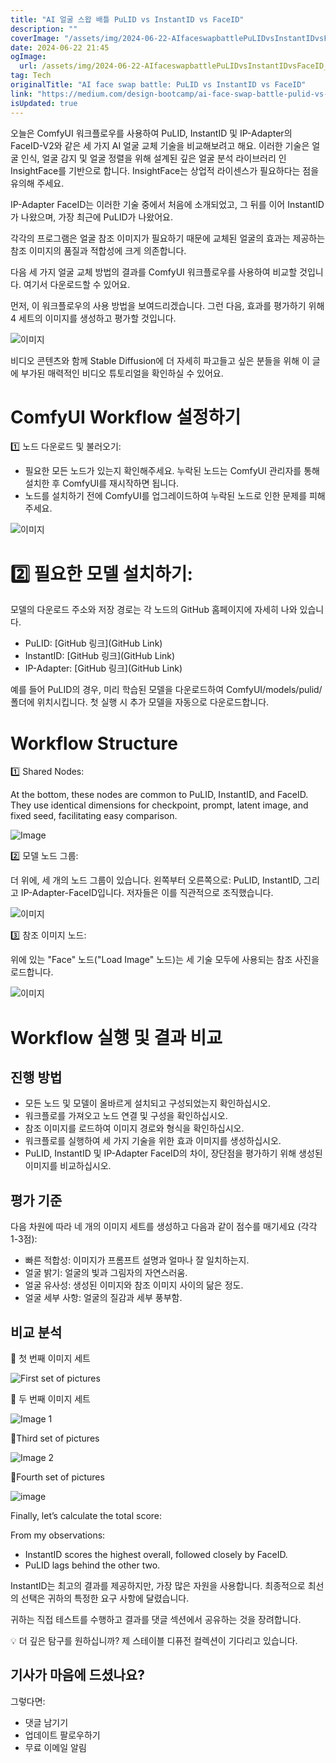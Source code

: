 ```yaml
---
title: "AI 얼굴 스왑 배틀 PuLID vs InstantID vs FaceID"
description: ""
coverImage: "/assets/img/2024-06-22-AIfaceswapbattlePuLIDvsInstantIDvsFaceID_0.png"
date: 2024-06-22 21:45
ogImage: 
  url: /assets/img/2024-06-22-AIfaceswapbattlePuLIDvsInstantIDvsFaceID_0.png
tag: Tech
originalTitle: "AI face swap battle: PuLID vs InstantID vs FaceID"
link: "https://medium.com/design-bootcamp/ai-face-swap-battle-pulid-vs-instantid-vs-faceid-2f08db230509"
isUpdated: true
---
```






오늘은 ComfyUI 워크플로우를 사용하여 PuLID, InstantID 및 IP-Adapter의 FaceID-V2와 같은 세 가지 AI 얼굴 교체 기술을 비교해보려고 해요. 이러한 기술은 얼굴 인식, 얼굴 감지 및 얼굴 정렬을 위해 설계된 깊은 얼굴 분석 라이브러리 인 InsightFace를 기반으로 합니다. InsightFace는 상업적 라이센스가 필요하다는 점을 유의해 주세요.

IP-Adapter FaceID는 이러한 기술 중에서 처음에 소개되었고, 그 뒤를 이어 InstantID가 나왔으며, 가장 최근에 PuLID가 나왔어요.

각각의 프로그램은 얼굴 참조 이미지가 필요하기 때문에 교체된 얼굴의 효과는 제공하는 참조 이미지의 품질과 적합성에 크게 의존합니다.

<div class="content-ad"></div>

다음 세 가지 얼굴 교체 방법의 결과를 ComfyUI 워크플로우를 사용하여 비교할 것입니다. 여기서 다운로드할 수 있어요.

먼저, 이 워크플로우의 사용 방법을 보여드리겠습니다. 그런 다음, 효과를 평가하기 위해 4 세트의 이미지를 생성하고 평가할 것입니다.

![이미지](/assets/img/2024-06-22-AIfaceswapbattlePuLIDvsInstantIDvsFaceID_1.png)

비디오 콘텐츠와 함께 Stable Diffusion에 더 자세히 파고들고 싶은 분들을 위해 이 글에 부가된 매력적인 비디오 튜토리얼을 확인하실 수 있어요.

<div class="content-ad"></div>

# ComfyUI Workflow 설정하기

1️⃣ 노드 다운로드 및 불러오기:

- 필요한 모든 노드가 있는지 확인해주세요. 누락된 노드는 ComfyUI 관리자를 통해 설치한 후 ComfyUI를 재시작하면 됩니다.
- 노드를 설치하기 전에 ComfyUI를 업그레이드하여 누락된 노드로 인한 문제를 피해주세요.

![이미지](/assets/img/2024-06-22-AIfaceswapbattlePuLIDvsInstantIDvsFaceID_2.png)

<div class="content-ad"></div>

# 2️⃣ 필요한 모델 설치하기:

모델의 다운로드 주소와 저장 경로는 각 노드의 GitHub 홈페이지에 자세히 나와 있습니다.

- PuLID: [GitHub 링크](GitHub Link)
- InstantID: [GitHub 링크](GitHub Link)
- IP-Adapter: [GitHub 링크](GitHub Link)

예를 들어 PuLID의 경우, 미리 학습된 모델을 다운로드하여 ComfyUI/models/pulid/ 폴더에 위치시킵니다. 첫 실행 시 추가 모델을 자동으로 다운로드합니다.

<div class="content-ad"></div>

# Workflow Structure

1️⃣ Shared Nodes:

At the bottom, these nodes are common to PuLID, InstantID, and FaceID. They use identical dimensions for checkpoint, prompt, latent image, and fixed seed, facilitating easy comparison.

![Image](/assets/img/2024-06-22-AIfaceswapbattlePuLIDvsInstantIDvsFaceID_3.png)

<div class="content-ad"></div>

2️⃣ 모델 노드 그룹:

더 위에, 세 개의 노드 그룹이 있습니다. 왼쪽부터 오른쪽으로: PuLID, InstantID, 그리고 IP-Adapter-FaceID입니다. 저자들은 이를 직관적으로 조직했습니다.

![이미지](/assets/img/2024-06-22-AIfaceswapbattlePuLIDvsInstantIDvsFaceID_4.png)

3️⃣ 참조 이미지 노드:

<div class="content-ad"></div>

위에 있는 "Face" 노드("Load Image" 노드)는 세 기술 모두에 사용되는 참조 사진을 로드합니다.

![이미지](/assets/img/2024-06-22-AIfaceswapbattlePuLIDvsInstantIDvsFaceID_5.png)

# Workflow 실행 및 결과 비교

## 진행 방법

<div class="content-ad"></div>

- 모든 노드 및 모델이 올바르게 설치되고 구성되었는지 확인하십시오.
- 워크플로를 가져오고 노드 연결 및 구성을 확인하십시오.
- 참조 이미지를 로드하여 이미지 경로와 형식을 확인하십시오.
- 워크플로를 실행하여 세 가지 기술을 위한 효과 이미지를 생성하십시오.
- PuLID, InstantID 및 IP-Adapter FaceID의 차이, 장단점을 평가하기 위해 생성된 이미지를 비교하십시오.

## 평가 기준

다음 차원에 따라 네 개의 이미지 세트를 생성하고 다음과 같이 점수를 매기세요 (각각 1-3점):

- 빠른 적합성: 이미지가 프롬프트 설명과 얼마나 잘 일치하는지.
- 얼굴 밝기: 얼굴의 빛과 그림자의 자연스러움.
- 얼굴 유사성: 생성된 이미지와 참조 이미지 사이의 닮은 정도.
- 얼굴 세부 사항: 얼굴의 질감과 세부 풍부함.

<div class="content-ad"></div>

## 비교 분석

💠 첫 번째 이미지 세트

![First set of pictures](/assets/img/2024-06-22-AIfaceswapbattlePuLIDvsInstantIDvsFaceID_6.png)

💠 두 번째 이미지 세트

<div class="content-ad"></div>


![Image 1](/assets/img/2024-06-22-AIfaceswapbattlePuLIDvsInstantIDvsFaceID_7.png)

💠Third set of pictures

![Image 2](/assets/img/2024-06-22-AIfaceswapbattlePuLIDvsInstantIDvsFaceID_8.png)

💠Fourth set of pictures


<div class="content-ad"></div>


![image](/assets/img/2024-06-22-AIfaceswapbattlePuLIDvsInstantIDvsFaceID_9.png)

Finally, let’s calculate the total score:

From my observations:

- InstantID scores the highest overall, followed closely by FaceID.
- PuLID lags behind the other two.


<div class="content-ad"></div>

InstantID는 최고의 결과를 제공하지만, 가장 많은 자원을 사용합니다. 최종적으로 최선의 선택은 귀하의 특정한 요구 사항에 달렸습니다.

귀하는 직접 테스트를 수행하고 결과를 댓글 섹션에서 공유하는 것을 장려합니다.

💡 더 깊은 탐구를 원하십니까? 제 스테이블 디퓨전 컬렉션이 기다리고 있습니다.

## 기사가 마음에 드셨나요?

<div class="content-ad"></div>

그렇다면:

- 댓글 남기기
- 업데이트 팔로우하기
- 무료 이메일 알림